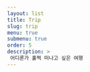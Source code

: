 ```yaml
---
layout: list
title: Trip
slug: trip
menu: true
submenu: true
order: 5
description: >
 어디론가 훌쩍 떠나고 싶은 여행  
---
```

